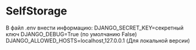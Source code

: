# SelfStorage
В файл .env внести информацию:
DJANGO_SECRET_KEY=секретный ключ
DJANGO_DEBUG=True (по умолчанию False)
DJANGO_ALLOWED_HOSTS=localhost,127.0.0.1 (Для локальной версии)

 

